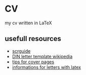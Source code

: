 # CV
my cv written in LaTeX

## usefull resources
- [scrguide](https://ftp.gwdg.de/pub/ctan/macros/latex/contrib/koma-script/doc/scrguide.pdf)
- [DIN letter template wikipedia](https://de.wikipedia.org/wiki/Datei:DIN_5008_Form_B.svg)
- [tips for cover pages](https://latexdraw.com/stylish-latex-cover-page/)
- [informations for letters with latex](https://www.schlosser.info/brief-latex/)
